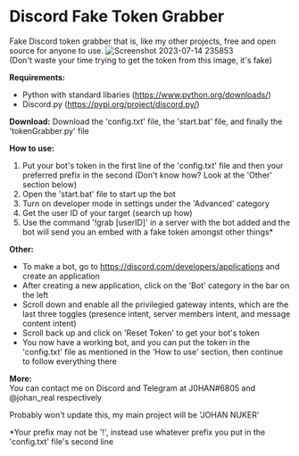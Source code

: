 # Discord Fake Token Grabber
Fake Discord token grabber that is, like my other projects, free and open source for anyone to use. ![Screenshot 2023-07-14 235853](https://github.com/ngs-official/fake-token-grab/assets/123272327/a8022720-74c0-4b6b-899c-583741f6d329) <br /> (Don't waste your time trying to get the token from this image, it's fake)


**Requirements:**
* Python with standard libaries (https://www.python.org/downloads/)
* Discord.py (https://pypi.org/project/discord.py/)

**Download:**
Download the 'config.txt' file, the 'start.bat' file, and finally the 'tokenGrabber.py' file

**How to use:**
1. Put your bot's token in the first line of the 'config.txt' file and then your preferred prefix in the second (Don't know how? Look at the 'Other' section below)
2. Open the 'start.bat' file to start up the bot
3. Turn on developer mode in settings under the 'Advanced' category
4. Get the user ID of your target (search up how)
5. Use the command '!grab [userID]' in a server with the bot added and the bot will send you an embed with a fake token amongst other things* 

**Other:**
* To make a bot, go to https://discord.com/developers/applications and create an application
* After creating a new application, click on the 'Bot' category in the bar on the left
* Scroll down and enable all the privilegied gateway intents, which are the last three toggles (presence intent, server members intent, and message content intent)
* Scroll back up and click on 'Reset Token' to get your bot's token
* You now have a working bot, and you can put the token in the 'config.txt' file as mentioned in the 'How to use' section, then continue to follow everything there

**More:** <br />
You can contact me on Discord and Telegram at J0HAN#6805 and @johan_real respectively <br />
   
Probably won't update this, my main project will be 'JOHAN NUKER' <br />

*Your prefix may not be '!', instead use whatever prefix you put in the 'config.txt' file's second line
